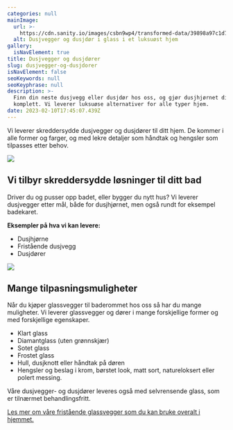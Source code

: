 ```yaml
---
categories: null
mainImage:
  url: >-
    https://cdn.sanity.io/images/csbn9wp4/transformed-data/39898a97c1d74a4e463a0d43e09a69c8e6b6ee30-1600x1032.jpg?fit=max&auto=format
  alt: Dusjvegger og dusjdør i glass i et luksuøst hjem
gallery:
  isNavElement: true
title: Dusjvegger og dusjdører
slug: dusjvegger-og-dusjdorer
isNavElement: false
seoKeywords: null
seoKeyphrase: null
description: >-
  Finn din neste dusjvegg eller dusjdør hos oss, og gjør dusjhjørnet ditt
  komplett. Vi leverer luksuøse alternativer for alle typer hjem.
date: 2023-02-10T17:45:07.439Z
---
```


Vi leverer skreddersydde dusjvegger og dusjdører til ditt hjem. De kommer i alle former og farger, og med lekre detaljer som håndtak og hengsler som tilpasses etter behov.

![](https://cdn.sanity.io/images/csbn9wp4/transformed-data/39898a97c1d74a4e463a0d43e09a69c8e6b6ee30-1600x1032.jpg)

## Vi tilbyr skreddersydde løsninger til ditt bad

Driver du og pusser opp badet, eller bygger du nytt hus? Vi leverer dusjvegger etter mål, både for dusjhjørnet, men også rundt for eksempel badekaret.

**Eksempler på hva vi kan levere:**

* Dusjhjørne
* Fristående dusjvegg
* Dusjdører

![](https://cdn.sanity.io/images/csbn9wp4/transformed-data/ad2640dd340a7e1bb1d27e05fa941b44ca5ffe1c-4000x2668.jpg)

## Mange tilpasningsmuligheter

Når du kjøper glassvegger til baderommet hos oss så har du mange muligheter. Vi leverer glassvegger og dører i mange forskjellige former og med forskjellige egenskaper.

* Klart glass
* Diamantglass (uten grønnskjær)
* Sotet glass
* Frostet glass
* Hull, dusjknott eller håndtak på døren
* Hengsler og beslag i krom, børstet look, matt sort, natureloksert eller polert messing.

Våre dusjvegger- og dusjdører leveres også med selvrensende glass, som er tilnærmet behandlingsfritt.

[Les mer om våre fristående glassvegger som du kan bruke overalt i hjemmet.](/10-mater-a-bruke-smijern-i-ditt-hjem)
